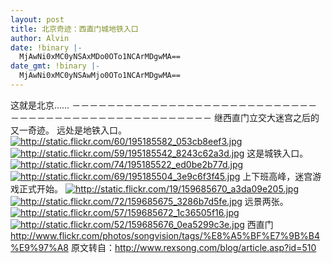 ```yaml
---
layout: post
title: 北京奇迹：西直门城地铁入口
author: Alvin
date: !binary |-
  MjAwNi0xMC0yNSAxMDo0OTo1NCArMDgwMA==
date_gmt: !binary |-
  MjAwNi0xMC0yNSAwMjo0OTo1NCArMDgwMA==
---
```

这就是北京……
－－－－－－－－－－－－－－－－－－－－－－－－－－－－－－－－－－－－－－－－－－－－－－－－－－－
继西直门立交大迷宫之后的又一奇迹。
远处是地铁入口。
<a title="http://www.flickr.com/photos/songvision/195185582/" href="http://www.flickr.com/photos/songvision/195185582/" target="_blank"><img alt="http://static.flickr.com/60/195185582_053cb8eef3.jpg" src="http://static.flickr.com/60/195185582_053cb8eef3.jpg" /></a>
<a title="http://www.flickr.com/photos/songvision/195185542/" href="http://www.flickr.com/photos/songvision/195185542/" target="_blank"><img alt="http://static.flickr.com/59/195185542_8243c62a3d.jpg" src="http://static.flickr.com/59/195185542_8243c62a3d.jpg" /></a>
这是城铁入口。
<a title="http://www.flickr.com/photos/songvision/195185522/" href="http://www.flickr.com/photos/songvision/195185522/" target="_blank"><img alt="http://static.flickr.com/74/195185522_ed0be2b77d.jpg" src="http://static.flickr.com/74/195185522_ed0be2b77d.jpg" /></a>
<a title="http://www.flickr.com/photos/songvision/195185504/" href="http://www.flickr.com/photos/songvision/195185504/" target="_blank"><img alt="http://static.flickr.com/69/195185504_3e9c6f3f45.jpg" src="http://static.flickr.com/69/195185504_3e9c6f3f45.jpg" /></a>
上下班高峰，迷宫游戏正式开始。
<a title="http://www.flickr.com/photos/songvision/159685670/" href="http://www.flickr.com/photos/songvision/159685670/" target="_blank"><img alt="http://static.flickr.com/19/159685670_a3da09e205.jpg" src="http://static.flickr.com/19/159685670_a3da09e205.jpg" /></a>
<a title="http://www.flickr.com/photos/songvision/159685675/" href="http://www.flickr.com/photos/songvision/159685675/" target="_blank"><img alt="http://static.flickr.com/72/159685675_3286b7d5fe.jpg" src="http://static.flickr.com/72/159685675_3286b7d5fe.jpg" /></a>
远景两张。
<a title="http://www.flickr.com/photos/songvision/159685672/" href="http://www.flickr.com/photos/songvision/159685672/" target="_blank"><img alt="http://static.flickr.com/57/159685672_1c36505f16.jpg" src="http://static.flickr.com/57/159685672_1c36505f16.jpg" /></a>
<a title="http://www.flickr.com/photos/songvision/159685676/" href="http://www.flickr.com/photos/songvision/159685676/" target="_blank"><img alt="http://static.flickr.com/52/159685676_0ea5299c3e.jpg" src="http://static.flickr.com/52/159685676_0ea5299c3e.jpg" /></a>
西直门 <a title="http://www.flickr.com/photos/songvision/tags/%E8%A5%BF%E7%9B%B4%E9%97%A8" href="http://www.flickr.com/photos/songvision/tags/%E8%A5%BF%E7%9B%B4%E9%97%A8" target="_blank">http://www.flickr.com/photos/songvision/tags/%E8%A5%BF%E7%9B%B4%E9%97%A8</a> 
原文转自：http://www.rexsong.com/blog/article.asp?id=510
